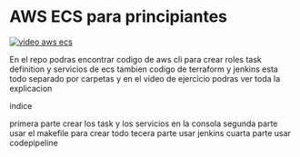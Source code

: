 # AWS ECS para principiantes 

[![video aws ecs](https://github.com/culturadevops/ecs_para_principiante/blob/master/infra.png)](https://youtu.be/p_ViMvxz0Ws)

En el repo podras encontrar codigo de aws cli para crear roles task definition y servicios de ecs
tambien codigo de terraform y jenkins esta todo separado por carpetas y en el video de ejercicio podras ver toda la explicacion 

indice

primera parte
    crear los task y los servicios en la consola
segunda parte
    usar el makefile para crear todo
tecera parte 
    usar jenkins
cuarta parte 
    usar codepipeline
